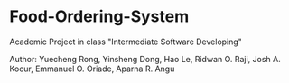 # Food-Ordering-System

Academic Project in class "Intermediate Software Developing"

Author: 
Yuecheng Rong, Yinsheng Dong, Hao Le, Ridwan O. Raji, Josh A. Kocur, Emmanuel O. Oriade, Aparna R. Angu


